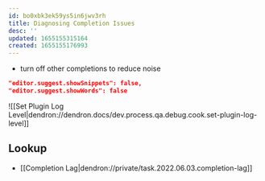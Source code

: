 ```yaml
---
id: bo0xbk3ek59ys5in6jwv3rh
title: Diagnosing Completion Issues
desc: ''
updated: 1655155315164
created: 1655155176993
---
```


- turn off other completions to reduce noise
```json
"editor.suggest.showSnippets": false,
"editor.suggest.showWords": false
```

![[Set Plugin Log Level|dendron://dendron.docs/dev.process.qa.debug.cook.set-plugin-log-level]]

## Lookup
- [[Completion Lag|dendron://private/task.2022.06.03.completion-lag]]